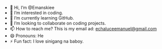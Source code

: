 - 👋 Hi, I’m @Emanskiee
- 👀 I’m interested in coding.
- 🌱 I’m currently learning GitHub.
- 💞️ I’m looking to collaborate on coding projects.
- 📫 How to reach me? This is my email ad: echaluceemanuel@gmail.com
- 😄 Pronouns: He
- ⚡ Fun fact: I love sinigang na baboy.

<!---
Emanskiee/Emanskiee is a ✨ special ✨ repository because its `README.md` (this file) appears on your GitHub profile.
You can click the Preview link to take a look at your changes.
--->
